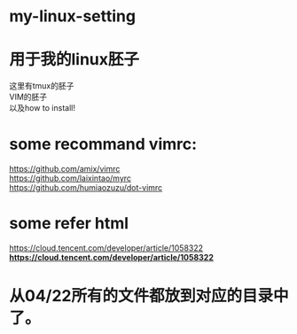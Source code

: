 # my-linux-setting
# 用于我的linux胚子
这里有tmux的胚子  
VIM的胚子  
以及how to install!  


# some recommand vimrc:
https://github.com/amix/vimrc  
https://github.com/laixintao/myrc  
https://github.com/humiaozuzu/dot-vimrc  

# some refer html
https://cloud.tencent.com/developer/article/1058322  
**https://cloud.tencent.com/developer/article/1058322**

# 从04/22所有的文件都放到对应的目录中了。

